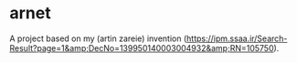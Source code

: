 # arnet
A project based on my (artin zareie) invention (https://ipm.ssaa.ir/Search-Result?page=1&amp;DecNo=139950140003004932&amp;RN=105750).
